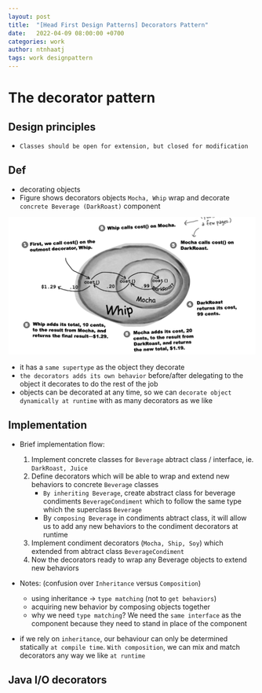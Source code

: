 ```yaml
---
layout: post
title:  "[Head First Design Patterns] Decorators Pattern"
date:   2022-04-09 08:00:00 +0700
categories: work
author: ntnhaatj
tags: work designpattern
---
```


# The decorator pattern
## Design principles
- `Classes should be open for extension, but closed for modification`

## Def

- decorating objects
- Figure shows decorators objects `Mocha, Whip` wrap and decorate `concrete Beverage (DarkRoast)` component

![Wrapped Objects In Decorator Pattern](/images/20220407/decorator_pattern.png)
- it has a `same supertype` as the object they decorate
- `the decorators adds its own behavior` before/after delegating to the object it decorates to do the rest of the job
- objects can be decorated at any time, so we can `decorate object dynamically at runtime` with as many decorators as we like

## Implementation

- Brief implementation flow:
    1) Implement concrete classes for `Beverage` abtract class / interface, ie. `DarkRoast, Juice`
    2) Define decorators which will be able to wrap and extend new behaviors to concrete `Beverage` classes
        + `By inheriting Beverage`, create abstract class for beverage condiments `BeverageCondiment` which  to follow the same type which the superclass `Beverage`
        + By `composing Beverage` in condiments abtract class, it will allow us to add any new behaviors to the condiment decorators at runtime
    3) Implement condiment decorators (`Mocha, Ship, Soy`) which extended from abtract class `BeverageCondiment`
    4) Now the decorators ready to wrap any Beverage objects to extend new behaviors

- Notes: (confusion over `Inheritance` versus `Composition`)
    + using inheritance -> `type matching` (not to `get behaviors`)
    + acquiring new behavior by composing objects together
    + why we need `type matching`? We need the `same interface` as the component because they need to stand in place of the component

- if we rely on `inheritance`, our behaviour can only be determined statically `at compile time`. `With composition`, we can mix and match decorators any way we like `at runtime`

## Java I/O decorators

